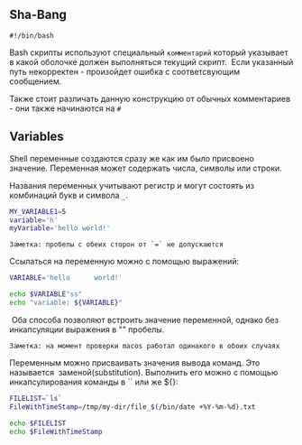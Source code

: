 ## Sha-Bang
```
#!/bin/bash
```
Bash скрипты используют специальный `комментарий` который указывает в какой оболочке должен выполняться текущий скрипт.  Если указанный путь некорректен - произойдет ошибка с соответсвующим сообщением.

Также стоит различать данную конструкцию от обычных комментариев - они также начинаются на `#`

## Variables
Shell переменные создаются сразу же как им было присвоено значение. Переменная может содержать числа, символы или строки. 

Названия переменных учитывают регистр и могут состоять из комбинаций букв и символа `_`.

```bash
MY_VARIABLE1=5
variable='h'
myVariable='hello world!'
```
```
Заметка: пробелы с обеих сторон от `=` не допускаются 
```

Ссылаться на переменную можно с помощью выражений:
```bash
VARIABLE='hello      world!'

echo $VARIABLE"ss"
echo "variable: ${VARIABLE}"
```
 Оба способа позволяют встроить значение переменной, однако без инкапсуляции выражения в "" пробелы. 

```
Заметка: на момент проверки macos работал одинакого в обоих случаях
```

Переменным можно присваивать значения вывода команд. Это называется  заменой(substitution). Выполнить его можно с помощью инкапсулирования команды в \`\`
или же ${}:
```bash
FILELIST=`ls`
FileWithTimeStamp=/tmp/my-dir/file_$(/bin/date +%Y-%m-%d).txt

echo $FILELIST
echo $FileWithTimeStamp
```